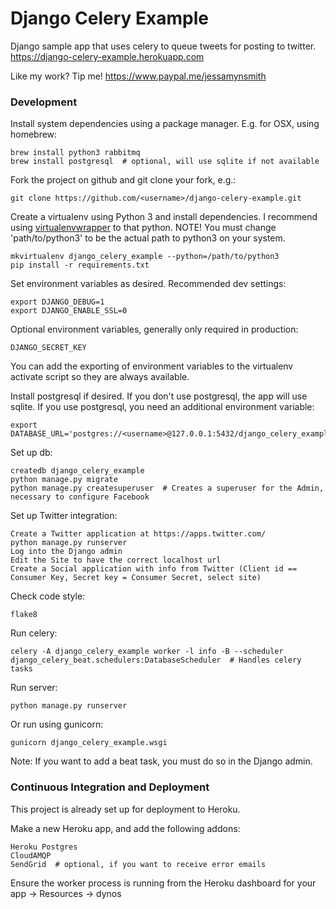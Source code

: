# Django Celery Example

Django sample app that uses celery to queue tweets for posting to twitter.
https://django-celery-example.herokuapp.com


Like my work? Tip me! https://www.paypal.me/jessamynsmith


### Development

Install system dependencies using a package manager. E.g. for OSX, using homebrew:

    brew install python3 rabbitmq
    brew install postgresql  # optional, will use sqlite if not available

Fork the project on github and git clone your fork, e.g.:

    git clone https://github.com/<username>/django-celery-example.git

Create a virtualenv using Python 3 and install dependencies. I recommend using [virtualenvwrapper](https://virtualenvwrapper.readthedocs.org/en/latest/install.html#basic-installation) to that python. NOTE! You must change 'path/to/python3'
to be the actual path to python3 on your system.

    mkvirtualenv django_celery_example --python=/path/to/python3
    pip install -r requirements.txt

Set environment variables as desired. Recommended dev settings:

    export DJANGO_DEBUG=1
    export DJANGO_ENABLE_SSL=0

Optional environment variables, generally only required in production:

    DJANGO_SECRET_KEY
    
You can add the exporting of environment variables to the virtualenv activate script so they are always available.

Install postgresql if desired. If you don't use postgresql, the app will use sqlite. If you use postgresql, you need an additional environment variable:

    export DATABASE_URL='postgres://<username>@127.0.0.1:5432/django_celery_example'

Set up db:

    createdb django_celery_example
    python manage.py migrate
    python manage.py createsuperuser  # Creates a superuser for the Admin, necessary to configure Facebook

Set up Twitter integration:

    Create a Twitter application at https://apps.twitter.com/
    python manage.py runserver
    Log into the Django admin
    Edit the Site to have the correct localhost url
    Create a Social application with info from Twitter (Client id == Consumer Key, Secret key = Consumer Secret, select site)

Check code style:

    flake8
    
Run celery:

    celery -A django_celery_example worker -l info -B --scheduler django_celery_beat.schedulers:DatabaseScheduler  # Handles celery tasks

Run server:

    python manage.py runserver
    
Or run using gunicorn:

    gunicorn django_celery_example.wsgi
    
Note: If you want to add a beat task, you must do so in the Django admin.

### Continuous Integration and Deployment

This project is already set up for deployment to Heroku.

Make a new Heroku app, and add the following addons:

    Heroku Postgres
	CloudAMQP
	SendGrid  # optional, if you want to receive error emails
	
Ensure the worker process is running from the Heroku dashboard for your app -> Resources -> dynos
